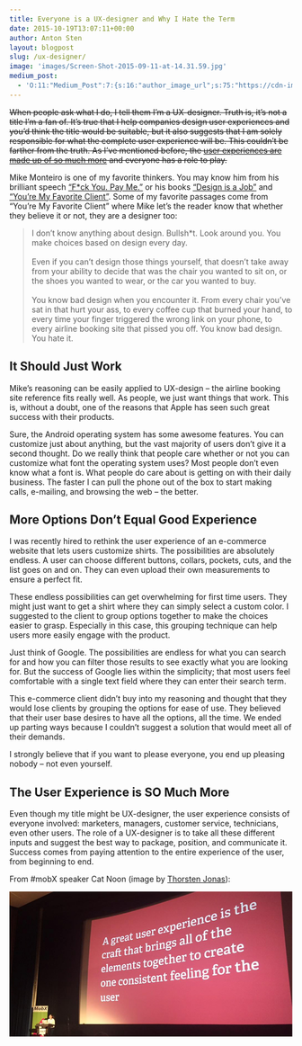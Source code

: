 ```yaml
---
title: Everyone is a UX-designer and Why I Hate the Term
date: 2015-10-19T13:07:11+00:00
author: Anton Sten
layout: blogpost
slug: /ux-designer/
image: 'images/Screen-Shot-2015-09-11-at-14.31.59.jpg'
medium_post:
  - 'O:11:"Medium_Post":7:{s:16:"author_image_url";s:75:"https://cdn-images-2.medium.com/fit/c/200/200/1*sBkMGX19CG9furNqzt-uBg.jpeg";s:10:"author_url";s:29:"https://medium.com/@antonsten";s:10:"cross_link";s:3:"yes";s:2:"id";s:12:"5a13e46c1c72";s:7:"license";s:19:"all-rights-reserved";s:6:"status";s:5:"draft";s:3:"url";s:42:"https://medium.com/@antonsten/5a13e46c1c72";}'
---
```

~~When people ask what I do, I tell them I’m a UX-designer. Truth is, it’s not a title I’m a fan of. It’s true that I help companies design user experiences and you’d think the title would be suitable, but it also suggests that I am solely responsible for what the complete user experience will be. This couldn’t be farther from the truth. As I’ve mentioned before, the [user experiences are made up of so much more](https://www.antonsten.com/ux-is-much-more-than-software/) and everyone has a role to play.~~

Mike Monteiro is one of my favorite thinkers. You may know him from his brilliant speech <a href="https://vimeo.com/22053820" target="_blank">“F*ck You. Pay Me.”</a> or his books <a href="http://abookapart.com/products/design-is-a-job" target="_blank">“Design is a Job”</a> and <a href="http://abookapart.com/products/youre-my-favorite-client" target="_blank">“You’re My Favorite Client”</a>. Some of my favorite passages come from “You’re My Favorite Client” where Mike let’s the reader know that whether they believe it or not, they are a designer too:

> I don’t know anything about design. Bullsh*t. Look around you. You make choices based on design every day.
<br><br>
Even if you can’t design those things yourself, that doesn’t take away from your ability to decide that was the chair you wanted to sit on, or the shoes you wanted to wear, or the car you wanted to buy.
<br><br>
You know bad design when you encounter it. From every chair you’ve sat in that hurt your ass, to every coffee cup that burned your hand, to every time your finger triggered the wrong link on your phone, to every airline booking site that pissed you off. You know bad design. You hate it.

## It Should Just Work

Mike’s reasoning can be easily applied to UX-design &#8211; the airline booking site reference fits really well. As people, we just want things that work. This is, without a doubt, one of the reasons that Apple has seen such great success with their products.

Sure, the Android operating system has some awesome features. You can customize just about anything, but the vast majority of users don’t give it a second thought. Do we really think that people care whether or not you can customize what font the operating system uses? Most people don’t even know what a font is. What people do care about is getting on with their daily business. The faster I can pull the phone out of the box to start making calls, e-mailing, and browsing the web &#8211; the better.

## More Options Don’t Equal Good Experience

I was recently hired to rethink the user experience of an e-commerce website that lets users customize shirts. The possibilities are absolutely endless. A user can choose different buttons, collars, pockets, cuts, and the list goes on and on. They can even upload their own measurements to ensure a perfect fit.

These endless possibilities can get overwhelming for first time users. They might just want to get a shirt where they can simply select a custom color. I suggested to the client to group options together to make the choices easier to grasp. Especially in this case, this grouping technique can help users more easily engage with the product.

Just think of Google. The possibilities are endless for what you can search for and how you can filter those results to see exactly what you are looking for. But the success of Google lies within the simplicity; that most users feel comfortable with a single text field where they can enter their search term.

This e-commerce client didn’t buy into my reasoning and thought that they would lose clients by grouping the options for ease of use. They believed that their user base desires to have all the options, all the time. We ended up parting ways because I couldn’t suggest a solution that would meet all of their demands.

I strongly believe that if you want to please everyone, you end up pleasing nobody &#8211; not even yourself.

## The User Experience is SO Much More

Even though my title might be UX-designer, the user experience consists of everyone involved: marketers, managers, customer service, technicians, even other users. The role of a UX-designer is to take all these different inputs and suggest the best way to package, position, and communicate it. Success comes from paying attention to the entire experience of the user, from beginning to end.

From #mobX speaker Cat Noon (image by <a href="https://twitter.com/dolbydigger" target="_blank">Thorsten Jonas</a>):

![A great user experience](/images/Screen-Shot-2015-09-11-at-14.31.59.jpg)
